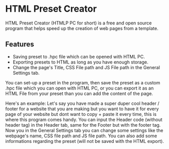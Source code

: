 # HTML Preset Creator
HTML Preset Creator (HTMLP PC for short) is a free and open source program that helps speed up the creation of web pages from a template.

## Features  
- Saving preset to .hpc file which can be opened with HTML PC.
- Exporting presets to HTML as long as you have enough storage.
- Change the page's Title, CSS File path and JS File path in the General Settings tab.


You can set-up a preset in the program, then save the preset as a custom .hpc file which you can open with HTML PC, or you can export it as an HTML File from your preset than you can add the content of the page.

Here's an example:
Let's say you have made a super duper cool header / footer for a website that you are making but you want to have it for every page of your website but dont want to copy + paste it every time, this is where this program comes handy. You can input the Header code (without header tag) in the Header tab, same for the Footer but with the footer tag. Now you in the General Settings tab you can change some settings like the webpage's name, CSS file path and JS file path. You can also add some informations regarding the preset (will not be saved with the HTML export).

